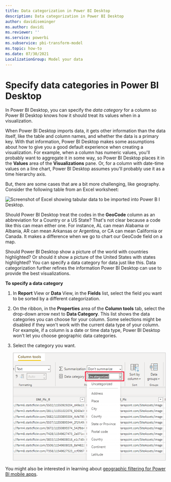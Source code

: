 ```yaml
---
title: Data categorization in Power BI Desktop
description: Data categorization in Power BI Desktop
author: davidiseminger
ms.author: davidi
ms.reviewer: ''
ms.service: powerbi
ms.subservice: pbi-transform-model
ms.topic: how-to
ms.date: 07/30/2021
LocalizationGroup: Model your data
---
```

# Specify data categories in Power BI Desktop
In Power BI Desktop, you can specify the *data category* for a column so Power BI Desktop knows how it should treat its values when in a visualization.

When Power BI Desktop imports data, it gets other information than the data itself, like the table and column names, and whether the data is a primary key. With that information, Power BI Desktop makes some assumptions about how to give you a good default experience when creating a visualization.
For example, when a column has numeric values, you'll probably want to aggregate it in some way, so Power BI Desktop places it in the **Values** area of the **Visualizations** pane. Or, for a column with date-time values on a line chart, Power BI Desktop assumes you'll probably use it as a time hierarchy axis.

But, there are some cases that are a bit more challenging, like geography. Consider the following table from an Excel worksheet:

![Screenshot of Excel showing tabular data to be imported into Power B I Desktop.](media/desktop-data-categorization/datacategorizationtable.png)

Should Power BI Desktop treat the codes in the **GeoCode** column as an abbreviation for a Country or a US State?  That's not clear because a code like this can mean either one. For instance, AL can mean Alabama or Albania, AR can mean Arkansas or Argentina, or CA can mean California or Canada. It makes a difference when we go to chart our GeoCode field on a map. 

Should Power BI Desktop show a picture of the world with countries highlighted? Or should it show a picture of the United States with states highlighted?  You can specify a data category for data just like this. Data categorization further refines the information Power BI Desktop can use to provide the best visualizations.  

**To specify a data category**

1. In **Report** View or **Data** View, in the **Fields** list, select the field you want to be sorted by a different categorization.
2. On the ribbon, in the **Properties** area of the **Column tools** tab, select the drop-down arrow next to **Data Category**.  This list shows the data categories you can choose for your column. Some selections might be disabled if they won't work with the current data type of your column.  For example, if a column is a date or time data type, Power BI Desktop won't let you choose geographic data categories. 
3. Select the category you want.

   ![Screenshot of Power B I Desktop showing Data Category filter.](media/desktop-data-categorization/desktop-data-categorization.png)

You might also be interested in learning about [geographic filtering for Power BI mobile apps](desktop-mobile-geofiltering.md).
